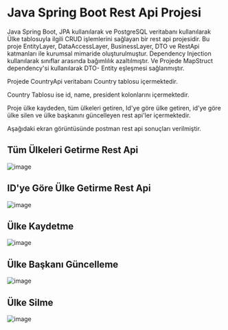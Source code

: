 # Java Spring Boot Rest Api Projesi
Java Spring Boot, JPA kullanılarak ve PostgreSQL veritabanı kullanılarak Ülke tablosuyla ilgili CRUD işlemlerini sağlayan bir rest api projesidir.
Bu proje EntityLayer, DataAccessLayer, BusinessLayer, DTO ve RestApi katmanları ile kurumsal mimaride oluşturulmuştur.
Dependency Injection kullanılarak sınıflar arasında bağımlılık azaltılmıştır. Ve Projede MapStruct dependency'si kullanılarak
DTO- Entity eşleşmesi sağlanmıştır.

Projede CountryApi veritabanı Country tablosu içermektedir.

Country Tablosu ise 
id, name, president kolonlarını içermektedir.

Proje ülke kaydeden, tüm ülkeleri getiren, Id'ye göre ülke getiren, id'ye göre ülke silen ve ülke başkanını güncelleyen rest api'ler içermektedir.

Aşağıdaki ekran görüntüsünde postman rest api sonuçları verilmiştir.

## Tüm Ülkeleri Getirme Rest Api

![image](https://github.com/Akbank-Patika-dev-Java-Spring-Bootcamp/homework-1-iremsamur/assets/76771500/7046d1ee-18c6-4b62-ab4e-05505c686419)

## ID'ye Göre Ülke Getirme Rest Api

![image](https://github.com/Akbank-Patika-dev-Java-Spring-Bootcamp/homework-1-iremsamur/assets/76771500/146682b2-bb50-4c62-a8d5-1a1e712e3d92)

## Ülke Kaydetme

![image](https://github.com/Akbank-Patika-dev-Java-Spring-Bootcamp/homework-1-iremsamur/assets/76771500/ed3a080c-07aa-42c3-9f6a-0998ba8c979b)

## Ülke Başkanı Güncelleme

![image](https://github.com/Akbank-Patika-dev-Java-Spring-Bootcamp/homework-1-iremsamur/assets/76771500/093c1dbb-6d0b-4d3d-a7ac-8c50a4c7d2a2)

## Ülke Silme

![image](https://github.com/Akbank-Patika-dev-Java-Spring-Bootcamp/homework-1-iremsamur/assets/76771500/9defb53c-bd29-485c-b420-13882f1e1a26)


